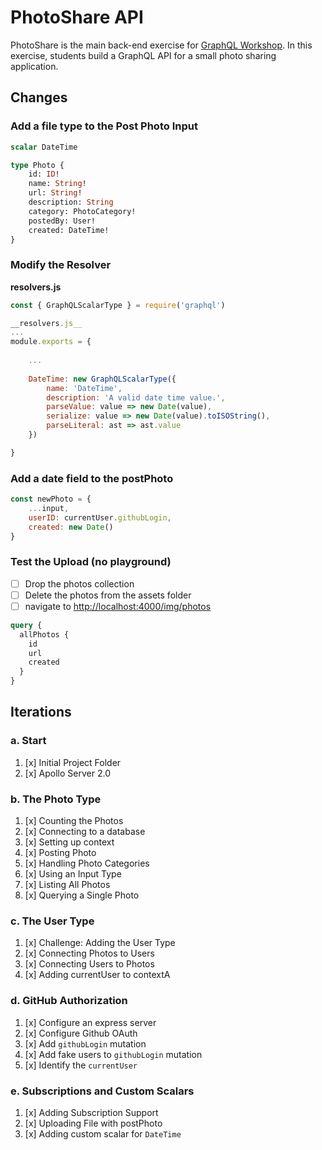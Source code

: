 PhotoShare API
===============
PhotoShare is the main back-end exercise for [GraphQL Workshop](https://www.graphqlworkshop.com). In this exercise, students build a GraphQL API for a small photo sharing application.

Changes
---------------
### Add a file type to the Post Photo Input

```graphql
scalar DateTime

type Photo {
    id: ID!
    name: String!
    url: String!
    description: String
    category: PhotoCategory!
    postedBy: User!
    created: DateTime!
}
```


### Modify the Resolver

__resolvers.js__
```javascript
const { GraphQLScalarType } = require('graphql')

__resolvers.js__
...
module.exports = {
    
    ...
    
    DateTime: new GraphQLScalarType({
        name: 'DateTime',
        description: 'A valid date time value.',
        parseValue: value => new Date(value),
        serialize: value => new Date(value).toISOString(),
        parseLiteral: ast => ast.value
    })

}
```

### Add a date field to the postPhoto 

```javascript
const newPhoto = {
    ...input,
    userID: currentUser.githubLogin,
    created: new Date()
}

```


### Test the Upload (no playground)

* [ ] Drop the photos collection
* [ ] Delete the photos from the assets folder
* [ ] navigate to [http://localhost:4000/img/photos](http://localhost:4000/img/photos)

```graphql
query {
  allPhotos {
    id
    url
    created
  }
}
```

Iterations
---------------

### a. Start

1. [x] Initial Project Folder
2. [x] Apollo Server 2.0

### b. The Photo Type

1. [x] Counting the Photos 
2. [x] Connecting to a database
3. [x] Setting up context
4. [x] Posting Photo
5. [x] Handling Photo Categories 
6. [x] Using an Input Type 
7. [x] Listing All Photos 
8. [x] Querying a Single Photo 

### c. The User Type

1. [x] Challenge: Adding the User Type
2. [x] Connecting Photos to Users
3. [x] Connecting Users to Photos
4. [x] Adding currentUser to contextA

### d. GitHub Authorization

1. [x] Configure an express server
2. [x] Configure Github OAuth
3. [x] Add `githubLogin` mutation
4. [x] Add fake users to `githubLogin` mutation
5. [x] Identify the `currentUser`

### e. Subscriptions and Custom Scalars

1. [x] Adding Subscription Support 
2. [x] Uploading File with postPhoto 
3. [x] Adding custom scalar for `DateTime`
